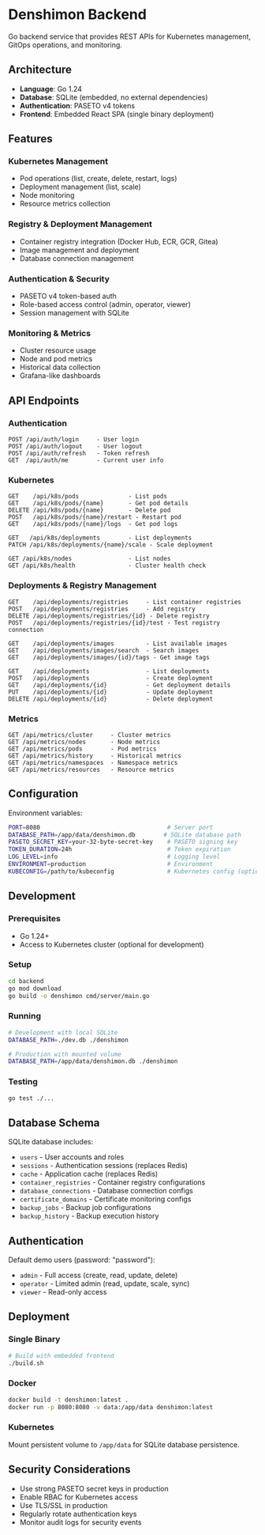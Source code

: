 # Denshimon Backend

Go backend service that provides REST APIs for Kubernetes management, GitOps operations, and monitoring.

## Architecture

- **Language**: Go 1.24
- **Database**: SQLite (embedded, no external dependencies)
- **Authentication**: PASETO v4 tokens
- **Frontend**: Embedded React SPA (single binary deployment)

## Features

### Kubernetes Management
- Pod operations (list, create, delete, restart, logs)
- Deployment management (list, scale)
- Node monitoring
- Resource metrics collection

### Registry & Deployment Management
- Container registry integration (Docker Hub, ECR, GCR, Gitea)
- Image management and deployment
- Database connection management

### Authentication & Security
- PASETO v4 token-based auth
- Role-based access control (admin, operator, viewer)
- Session management with SQLite

### Monitoring & Metrics
- Cluster resource usage
- Node and pod metrics
- Historical data collection
- Grafana-like dashboards

## API Endpoints

### Authentication
```
POST /api/auth/login     - User login
POST /api/auth/logout    - User logout
POST /api/auth/refresh   - Token refresh
GET  /api/auth/me        - Current user info
```

### Kubernetes
```
GET    /api/k8s/pods              - List pods
GET    /api/k8s/pods/{name}       - Get pod details
DELETE /api/k8s/pods/{name}       - Delete pod
POST   /api/k8s/pods/{name}/restart - Restart pod
GET    /api/k8s/pods/{name}/logs  - Get pod logs

GET   /api/k8s/deployments        - List deployments
PATCH /api/k8s/deployments/{name}/scale - Scale deployment

GET /api/k8s/nodes                - List nodes
GET /api/k8s/health               - Cluster health check
```

### Deployments & Registry Management
```
GET    /api/deployments/registries     - List container registries
POST   /api/deployments/registries     - Add registry
DELETE /api/deployments/registries/{id} - Delete registry
POST   /api/deployments/registries/{id}/test - Test registry connection

GET    /api/deployments/images         - List available images
GET    /api/deployments/images/search  - Search images
GET    /api/deployments/images/{id}/tags - Get image tags

GET    /api/deployments                - List deployments
POST   /api/deployments                - Create deployment
GET    /api/deployments/{id}           - Get deployment details
PUT    /api/deployments/{id}           - Update deployment
DELETE /api/deployments/{id}           - Delete deployment
```

### Metrics
```
GET /api/metrics/cluster     - Cluster metrics
GET /api/metrics/nodes       - Node metrics
GET /api/metrics/pods        - Pod metrics
GET /api/metrics/history     - Historical metrics
GET /api/metrics/namespaces  - Namespace metrics
GET /api/metrics/resources   - Resource metrics
```

## Configuration

Environment variables:

```bash
PORT=8080                                    # Server port
DATABASE_PATH=/app/data/denshimon.db        # SQLite database path
PASETO_SECRET_KEY=your-32-byte-secret-key    # PASETO signing key
TOKEN_DURATION=24h                           # Token expiration
LOG_LEVEL=info                               # Logging level
ENVIRONMENT=production                       # Environment
KUBECONFIG=/path/to/kubeconfig               # Kubernetes config (optional)
```

## Development

### Prerequisites
- Go 1.24+
- Access to Kubernetes cluster (optional for development)

### Setup
```bash
cd backend
go mod download
go build -o denshimon cmd/server/main.go
```

### Running
```bash
# Development with local SQLite
DATABASE_PATH=./dev.db ./denshimon

# Production with mounted volume
DATABASE_PATH=/app/data/denshimon.db ./denshimon
```

### Testing
```bash
go test ./...
```

## Database Schema

SQLite database includes:
- `users` - User accounts and roles
- `sessions` - Authentication sessions (replaces Redis)
- `cache` - Application cache (replaces Redis)
- `container_registries` - Container registry configurations
- `database_connections` - Database connection configs
- `certificate_domains` - Certificate monitoring configs
- `backup_jobs` - Backup job configurations
- `backup_history` - Backup execution history

## Authentication

Default demo users (password: "password"):
- `admin` - Full access (create, read, update, delete)
- `operator` - Limited admin (read, update, scale, sync)
- `viewer` - Read-only access

## Deployment

### Single Binary
```bash
# Build with embedded frontend
./build.sh
```

### Docker
```bash
docker build -t denshimon:latest .
docker run -p 8080:8080 -v data:/app/data denshimon:latest
```

### Kubernetes
Mount persistent volume to `/app/data` for SQLite database persistence.

## Security Considerations

- Use strong PASETO secret keys in production
- Enable RBAC for Kubernetes access
- Use TLS/SSL in production
- Regularly rotate authentication keys
- Monitor audit logs for security events